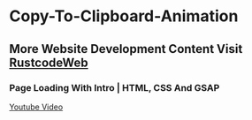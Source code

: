 # Copy-To-Clipboard-Animation

## More Website Development Content Visit [RustcodeWeb](https://www.rustcodeweb.com/)

### Page Loading With Intro | HTML, CSS And GSAP
[Youtube Video](https://youtu.be/G3cNhvYyPfw)
